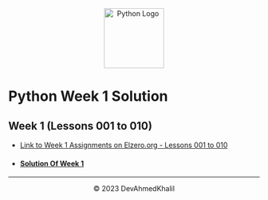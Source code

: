 <div align="center">
  <img src="https://upload.wikimedia.org/wikipedia/commons/thumb/c/cf/Python_logo_51.svg/750px-Python_logo_51.svg.png?20210510195343" alt="Python Logo" width="120" height="120">
</div>

# Python Week 1 Solution

## Week 1 (Lessons 001 to 010)

- [Link to Week 1 Assignments on Elzero.org - Lessons 001 to 010](https://elzero.org/python-assignments-lesson-from-1-to-10/)
- #### [Solution Of Week 1](https://github.com/DevAhmedKhalil/Elzero-Python-Assignments/tree/week1/week1)

---

<div align="center">
  &copy; 2023 DevAhmedKhalil
</div>
